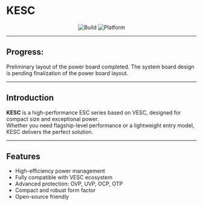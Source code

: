 

# KESC


<div align="center">    
  
![Build](https://img.shields.io/badge/Build-Passing-brightgreen.svg)
![Platform](https://img.shields.io/badge/Platform-nRF%20%7C%20STM32-lightgrey.svg)

</div>  
  
---

## Progress:  
Preliminary layout of the power board completed.
The system board design is pending finalization of the power board layout.

  

---


## Introduction

**KESC** is a high-performance ESC series based on VESC, designed for compact size and exceptional power.  
Whether you need flagship-level performance or a lightweight entry model, KESC delivers the perfect solution.

---

## Features

- High-efficiency power management  
- Fully compatible with VESC ecosystem  
- Advanced protection: OVP, UVP, OCP, OTP  
- Compact and robust form factor  
- Open-source friendly  


